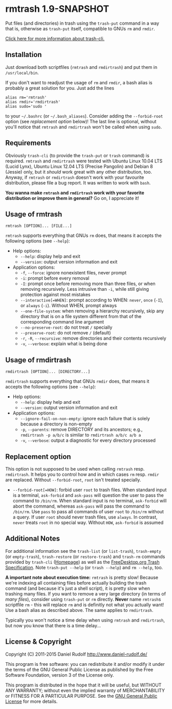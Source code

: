 rmtrash 1.9-SNAPSHOT
====================
Put files (and directories) in trash using the ```trash-put``` command in a way that is, otherwise as ```trash-put``` itself, compatible to GNUs ```rm``` and ```rmdir```.

[Click here for more information about trash-cli.](https://github.com/andreafrancia/trash-cli)

Installation
------------
Just download both scriptfiles (```rmtrash``` and ```rmdirtrash```) and put them in ```/usr/local/bin```.

If you don't want to readjust the usage of ```rm``` and ```rmdir```, a bash alias is probably a great solution for you. Just add the lines
```
alias rm='rmtrash'
alias rmdir='rmdirtrash'
alias sudo='sudo '
```
to your ```~/.bashrc``` (or ```~/.bash_aliases```). Consider adding the ```--forbid-root``` option (see *replacement option* below)! The last line is optional, without you'll notice that ```rmtrash``` and ```rmdirtrash``` won't be called when using ```sudo```.

Requirements
------------
Obviously  ```trash-cli``` (to provide the ```trash-put``` or ```trash``` command) is required. ```rmtrash``` and ```rmdirtrash``` were tested with Ubuntu Linux 10.04 LTS (Lucid Lynx), Ubuntu Linux 12.04 LTS (Precise Pangolin) and Debian 8 (Jessie) only, but it *should* work great with any other distribution, too. Anyway, if ```rmtrash``` or ```rmdirtrash``` doesn't work with your favourite distribution, please file a bug report. It was written to work with ```bash```.

**You wanna make ```rmtrash``` and ```rmdirtrash``` work with your favorite distribution or improve them in general?** Go on, I appreciate it!

Usage of rmtrash
----------------
```shell
rmtrash [OPTION]... [FILE...]
```

```rmtrash``` supports everything that GNUs ```rm``` does, that means it accepts the following options (see ```--help```):
* Help options:
  * ```--help```: display help and exit
  * ```--version```: output version information and exit
* Application options:
  * ```-f```, ```--force```: ignore nonexistent files, never prompt
  * ```-i```: prompt before every removal
  * ```-I```: prompt once before removing more than three files, or when removing recursively. Less intrusive than ```-i```, while still giving protection against most mistakes
  * ```--interactive[=WHEN]```: prompt according to WHEN: ```never```, ```once``` (```-I```), or ```always``` (```-i```). Without WHEN, prompt always
  * ```--one-file-system```: when removing a hierarchy recursively, skip any directory that is on a file system different from that of the corresponding command line argument
  * ```--no-preserve-root```: do not treat ```/``` specially
  * ```--preserve-root```: do not remove ```/``` (default)
  * ```-r```, ```-R```, ```--recursive```: remove directories and their contents recursively
  * ```-v```, ```--verbose```: explain what is being done

Usage of rmdirtrash
-------------------
```shell
rmdirtrash [OPTION]... [DIRECTORY...]
```

```rmdirtrash``` supports everything that GNUs ```rmdir``` does, that means it accepts the following options (see ```--help```):
* Help options:
  * ```--help```: display help and exit
  * ```--version```: output version information and exit
* Application options:
  * ```--ignore-fail-on-non-empty```: ignore each failure that is solely because a directory is non-empty
  * ```-p```, ```--parents```: remove DIRECTORY and its ancestors; e.g., ```rmdirtrash -p a/b/c``` is similar to ```rmdirtrash a/b/c a/b a```
  * ```-v```, ```--verbose```: output a diagnostic for every directory processed

Replacement option
------------------
This option is not supposed to be used when calling ```rmtrash``` resp. ```rmdirtrash```. It helps you to control how and in which cases ```rm``` resp. ```rmdir``` are replaced. Without ```--forbid-root```, ```root``` isn't treated specially.
* ```--forbid-root[=HOW]```: forbid user ```root``` to trash files.  When standard input is a terminal, ```ask-forbid``` and ```ask-pass``` will question the user to pass the command to ```/bin/rm```. When standard input is no terminal, ```ask-forbid``` will abort the command, whereas ```ask-pass``` will pass the command to ```/bin/rm```. Use ```pass``` to pass all commands of user ```root``` to ```/bin/rm``` without a query. If user ```root``` should never trash files, use ```always```. In contrast, ```never``` treats ```root``` in no special way. Without ```HOW```, ```ask-forbid``` is assumed

Additional Notes
----------------
For additional information see the ```trash-list``` (or ```list-trash```), ```trash-empty``` (or ```empty-trash```), ```trash-restore``` (or ```restore-trash```) and ```trash-rm``` commands provided by ```trash-cli``` ([Homepage](https://github.com/andreafrancia/trash-cli)) as well as the [FreeDesktop.org Trash Specification](http://www.ramendik.ru/docs/trashspec.html). Note ```trash-put --help``` (or ```trash --help```) and ```rm --help```, too.

**A important note about execution time:**
```rmtrash``` is pretty slow! Because we're indexing all containing files before actually building the trash command (and because it's just a shell script), it is pretty slow when trashing many files. If you want to remove a very large directory (in terms of *many files*), consider using ```trash-put``` or ```rm``` directly. **Never** name ```rmtrash```s scriptfile ```rm``` - this will replace ```rm``` and is definitly not what you actually want! Use a bash alias as described above. The same applies to ```rmdirtrash```.

Typically you won't notice a time delay when using ```rmtrash``` and ```rmdirtrash```, but now you know that there is a time delay...

License & Copyright
-------------------
Copyright (C) 2011-2015  Daniel Rudolf <http://www.daniel-rudolf.de/>

This program is free software: you can redistribute it and/or modify it under the terms of the GNU General Public License as published by the Free Software Foundation, version 3 of the License only.

This program is distributed in the hope that it will be useful, but WITHOUT ANY WARRANTY; without even the implied warranty of MERCHANTABILITY or FITNESS FOR A PARTICULAR PURPOSE.  See the [GNU General Public License](LICENSE) for more details.
